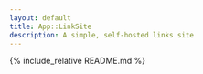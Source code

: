 ```yaml
---
layout: default
title: App::LinkSite
description: A simple, self-hosted links site
---
```


{% include_relative README.md %}

